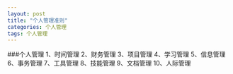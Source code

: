 ```yaml
---                                                                         
layout: post
title: "个人管理准则"
categories: 个人管理
tags: 个人管理
---
```

###个人管理
1、时间管理
2、财务管理
3、项目管理
4、学习管理
5、信息管理
6、事务管理
7、工具管理
8、技能管理
9、文档管理
10、人际管理
